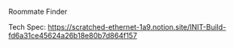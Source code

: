 Roommate Finder

Tech Spec: https://scratched-ethernet-1a9.notion.site/INIT-Build-fd6a31ce45624a26b18e80b7d864f157
